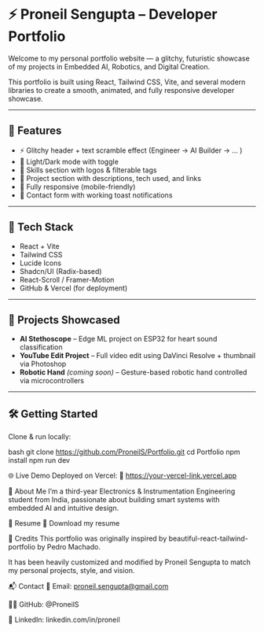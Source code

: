 # ⚡ Proneil Sengupta – Developer Portfolio

Welcome to my personal portfolio website — a glitchy, futuristic showcase of my projects in Embedded AI, Robotics, and Digital Creation.

This portfolio is built using React, Tailwind CSS, Vite, and several modern libraries to create a smooth, animated, and fully responsive developer showcase.

---

## 🚀 Features

- ⚡ Glitchy header + text scramble effect (Engineer → AI Builder → ... )
- 🎨 Light/Dark mode with toggle
- 🧠 Skills section with logos & filterable tags
- 📁 Project section with descriptions, tech used, and links
- 📱 Fully responsive (mobile-friendly)
- 📨 Contact form with working toast notifications

---

## 🧰 Tech Stack

- React + Vite  
- Tailwind CSS  
- Lucide Icons  
- Shadcn/UI (Radix-based)  
- React-Scroll / Framer-Motion  
- GitHub & Vercel (for deployment)

---

## 🧪 Projects Showcased

- **AI Stethoscope** – Edge ML project on ESP32 for heart sound classification  
- **YouTube Edit Project** – Full video edit using DaVinci Resolve + thumbnail via Photoshop  
- **Robotic Hand** *(coming soon)* – Gesture-based robotic hand controlled via microcontrollers

---

## 🛠️ Getting Started

Clone & run locally:

bash
git clone https://github.com/ProneilS/Portfolio.git
cd Portfolio
npm install
npm run dev

🌐 Live Demo
Deployed on Vercel:
🔗 https://your-vercel-link.vercel.app

👤 About Me
I’m a third-year Electronics & Instrumentation Engineering student from India, passionate about building smart systems with embedded AI and intuitive design.

📄 Resume
📝 Download my resume

🤝 Credits
This portfolio was originally inspired by
beautiful-react-tailwind-portfolio by Pedro Machado.

It has been heavily customized and modified by Proneil Sengupta
to match my personal projects, style, and vision.

📬 Contact
📧 Email: proneil.sengupta@gmail.com

🧑‍💻 GitHub: @ProneilS

🔗 LinkedIn: linkedin.com/in/proneil
